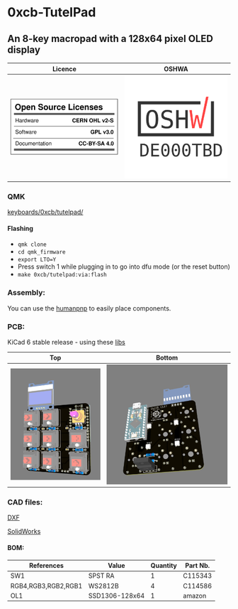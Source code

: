 # 0xcb-TutelPad
## An 8-key macropad with a 128x64 pixel OLED display

Licence | OSHWA
:-------------------------:|:-------------------------:
![](https://github.com/0xCB-dev/0xcb-TutelPad/blob/main/LICENSE.svg) | [![](https://github.com/0xCB-dev/0xcb-TutelPad/blob/main/PCB/rev1.0/OSHWA.svg)](https://certification.oshwa.org/.html)

### QMK

[keyboards/0xcb/tutelpad/](https://github.com/qmk/qmk_firmware/tree/master/keyboards/0xcb/tutelpad)

#### Flashing

* `qmk clone`
* `cd qmk_firmware`
* `export LTO=Y`
* Press switch 1 while plugging in to go into dfu mode (or the reset button)
* `make 0xcb/tutelpad:via:flash`

### Assembly:

You can use the [humanpnp](https://files.0xcb.dev/0xCB-TutelPad/humanpnp.html) to easily place components.

### PCB:
KiCad 6 stable release - using these [libs](https://github.com/0xCB-dev/0xcb-libs)

Top | Bottom
:-------------------------:|:-------------------------:
![](https://github.com/0xCB-dev/0xcb-1337/blob/main/PCB/rev1.0/top.png)  |  ![](https://github.com/0xCB-dev/0xcb-1337/blob/main/PCB/rev1.0/bottom.png)

### CAD files:

[DXF](https://github.com/0xCB-dev/0xcb-1337/tree/main/rev4.0/1337-freecad.FCStd)

[SolidWorks](https://github.com/0xCB-dev/0xcb-1337/tree/main/rev4.0/1337-v4.0.step)

#### BOM:
 References                        | Value          | Quantity | Part Nb.            
-----------------------------------|----------------|----------|---------------------
 SW1                               | SPST RA        | 1        | C115343             
 RGB4,RGB3,RGB2,RGB1               | WS2812B        | 4        | C114586             
 OL1                               | SSD1306-128x64 | 1        | amazon              
